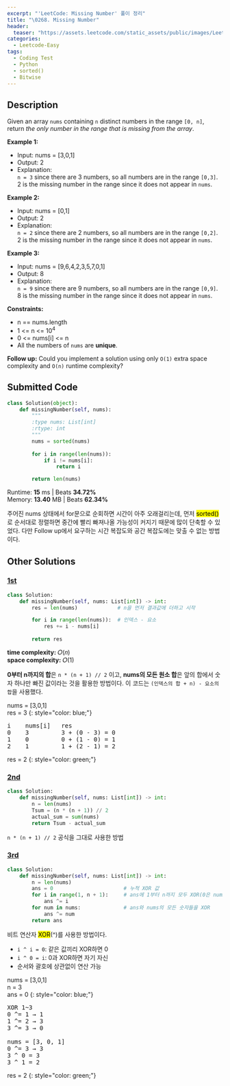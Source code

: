 ```yaml
---
excerpt: "'LeetCode: Missing Number' 풀이 정리"
title: "\0268. Missing Number"
header:
  teaser: "https://assets.leetcode.com/static_assets/public/images/LeetCode_Sharing.png"
categories:
  - Leetcode-Easy
tags:
  - Coding Test
  - Python
  - sorted()
  - Bitwise
---
```


## <i class="fa-solid fa-file-lines"></i> Description

Given an array `nums` containing `n` distinct numbers in the range `[0, n]`, return *the only number in the range that is missing from the array*.

**Example 1:**

- Input: nums = [3,0,1]
- Output: 2
- Explanation:   
`n = 3` since there are 3 numbers, so all numbers are in the range `[0,3]`. 2 is the missing number in the range since it does not appear in `nums`.

**Example 2:**

- Input: nums = [0,1]
- Output: 2
- Explanation:   
`n = 2` since there are 2 numbers, so all numbers are in the range `[0,2]`. 2 is the missing number in the range since it does not appear in `nums`.

**Example 3:**

- Input: nums = [9,6,4,2,3,5,7,0,1]
- Output: 8
- Explanation:   
`n = 9` since there are 9 numbers, so all numbers are in the range `[0,9]`. 8 is the missing number in the range since it does not appear in `nums`.

**Constraints:**

- n == nums.length
- 1 <= n <= 10<sup>4</sup>
- 0 <= nums[i] <= n
- All the numbers of `nums` are **unique**.

**Follow up:** Could you implement a solution using only `O(1)` extra space complexity and `O(n)` runtime complexity?

## <i class="fa-solid fa-cloud-arrow-up"></i> Submitted Code

```python
class Solution(object):
    def missingNumber(self, nums):
        """
        :type nums: List[int]
        :rtype: int
        """
        nums = sorted(nums)
        
        for i in range(len(nums)):
            if i != nums[i]:
                return i

        return len(nums)
```
<i class="fa-solid fa-clock"></i> Runtime: **15** ms \| Beats **34.72%**    
<i class="fa-solid fa-memory"></i> Memory: **13.40** MB \| Beats **62.34%**

주어진 nums 상태에서 for문으로 순회하면 시간이 아주 오래걸리는데, 먼저 <mark>sorted()</mark>로 순서대로 정렬하면 중간에 빨리 빠져나올 가능성이 커지기 때문에 많이 단축할 수 있었다. 다만 Follow up에서 요구하는 시간 복잡도와 공간 복잡도에는 맞출 수 없는 방법이다.

## <i class="fa-solid fa-flask"></i> Other Solutions

### <a href="https://leetcode.com/problems/missing-number/solutions/6051524/video-using-index-numbers-by-niits-5ozc/" target="_blank">1st</a>

```python
class Solution:
    def missingNumber(self, nums: List[int]) -> int:
        res = len(nums)             # n을 먼저 결과값에 더하고 시작

        for i in range(len(nums)):  # 인덱스 - 요소
            res += i - nums[i]
        
        return res
```
<i class="fa-solid fa-clock"></i> **time complexity:** 𝑂(𝑛)    
<i class="fa-solid fa-memory"></i> **space complexity:** 𝑂(1)           

**0부터 n까지의 합**은 `n * (n + 1) // 2` 이고, **nums의 모든 원소 합**은 앞의 합에서 숫자 하나만 빠진 값이라는 것을 활용한 방법이다. 이 코드는 `(인덱스의 합 + n) - 요소의 합`을 사용했다.

nums = [3,0,1]   
res = 3
{: style="color: blue;"}
<pre>
i    nums[i]   res
0    3         3 + (0 - 3) = 0
1    0         0 + (1 - 0) = 1
2    1         1 + (2 - 1) = 2
</pre>
res = 2
{: style="color: green;"}

### <a href="https://leetcode.com/problems/missing-number/solutions/4754401/beats-98-users-4-approaches-cjavapythonj-bz73/" target="_blank">2nd</a>

```python
class Solution:
    def missingNumber(self, nums: List[int]) -> int:
        n = len(nums)
        Tsum = (n * (n + 1)) // 2
        actual_sum = sum(nums)
        return Tsum - actual_sum
```
`n * (n + 1) // 2` 공식을 그대로 사용한 방법

### <a href="https://leetcode.com/problems/missing-number/solutions/4754401/beats-98-users-4-approaches-cjavapythonj-bz73/" target="_blank">3rd</a>

```python
class Solution:
    def missingNumber(self, nums: List[int]) -> int:
        n = len(nums)
        ans = 0                       # 누적 XOR 값
        for i in range(1, n + 1):     # ans에 1부터 n까지 모두 XOR(0은 nums에 포함됨)
            ans ^= i
        for num in nums:              # ans와 nums의 모든 숫자들을 XOR
            ans ^= num
        return ans
```
비트 연산자 <mark>XOR</mark>(^)를 사용한 방법이다.

- `i ^ i = 0`: 같은 값끼리 XOR하면 0
- `i ^ 0 = i`: 0과 XOR하면 자기 자신
- 순서와 괄호에 상관없이 연산 가능

nums = [3,0,1]   
n = 3   
ans = 0
{: style="color: blue;"}
<pre>
XOR 1~3
0 ^= 1 → 1
1 ^= 2 → 3
3 ^= 3 → 0

nums = [3, 0, 1]
0 ^= 3 → 3
3 ^ 0 = 3
3 ^ 1 = 2
</pre>
res = 2
{: style="color: green;"}
